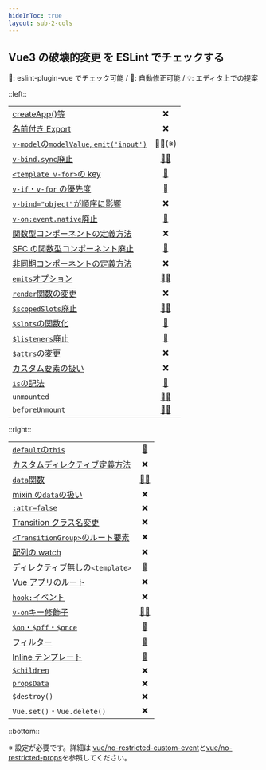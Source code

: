 ```yaml
---
hideInToc: true
layout: sub-2-cols
---
```


## Vue3 の破壊的変更 を ESLint でチェックする

💚: eslint-plugin-vue でチェック可能 / 🔧: 自動修正可能 / 💡: エディタ上での提案

::left::

|                                                                                                                         |                                              |
| :---------------------------------------------------------------------------------------------------------------------- | :------------------------------------------: |
| [createApp()等](https://v3-migration.vuejs.org/breaking-changes/global-api.html)                                        |                      ❌                      |
| [名前付き Export](https://v3-migration.vuejs.org/breaking-changes/global-api-treeshaking.html)                          |                      ❌                      |
| [`v-model`の`modelValue`, `emit('input')`](https://v3-migration.vuejs.org/breaking-changes/v-model.html)                |                   💚💡(※)                    |
| [`v-bind.sync`廃止](https://v3-migration.vuejs.org/breaking-changes/v-model.html)                                       |      [💚🔧][no-deprecated-v-bind-sync]       |
| [`<template v-for>`の key](https://v3-migration.vuejs.org/breaking-changes/key-attribute.html)                          |     [💚][no-v-for-template-key-on-child]     |
| [`v-if`・`v-for` の優先度](https://v3-migration.vuejs.org/breaking-changes/v-if-v-for.html)                             |         [💚][no-use-v-if-with-v-for]         |
| [`v-bind="object"`が順序に影響](https://v3-migration.vuejs.org/breaking-changes/v-bind.html)                            |                      ❌                      |
| [`v-on:event.native`廃止](https://v3-migration.vuejs.org/breaking-changes/v-on-native-modifier-removed.html)            |   [💚][no-deprecated-v-on-native-modifier]   |
| [関数型コンポーネントの定義方法](https://v3-migration.vuejs.org/breaking-changes/functional-components.html)            |                      ❌                      |
| [SFC の関数型コンポーネント廃止](https://v3-migration.vuejs.org/breaking-changes/functional-components.html)            |   [💚][no-deprecated-functional-template]    |
| [非同期コンポーネントの定義方法](https://v3-migration.vuejs.org/breaking-changes/async-components.html)                 |                      ❌                      |
| [`emits`オプション](https://v3-migration.vuejs.org/breaking-changes/emits-option.html)                                  |        [💚💡][require-explicit-emits]        |
| [`render`関数の変更](https://v3-migration.vuejs.org/breaking-changes/render-function-api.html)                          |                      ❌                      |
| [`$scopedSlots`廃止](https://v3-migration.vuejs.org/breaking-changes/slots-unification.html)                            | [💚🔧][no-deprecated-dollar-scopedslots-api] |
| [`$slots`の関数化](https://v3-migration.vuejs.org/breaking-changes/slots-unification.html)                              |       [💚][require-slots-as-functions]       |
| [`$listeners`廃止](https://v3-migration.vuejs.org/breaking-changes/listeners-removed)                                   |   [💚][no-deprecated-dollar-listeners-api]   |
| [`$attrs`の変更](https://v3-migration.vuejs.org/breaking-changes/attrs-includes-class-style.md)                         |                      ❌                      |
| [カスタム要素の扱い](https://v3-migration.vuejs.org/breaking-changes/custom-elements-interop.html)                      |                      ❌                      |
| [`is`の記法](https://v3-migration.vuejs.org/breaking-changes/custom-elements-interop.html#customized-built-in-elements) |     [💚][no-deprecated-html-element-is]      |
| `unmounted`                                                                                                             |  [💚💡][no-deprecated-destroyed-lifecycle]   |
| `beforeUnmount`                                                                                                         |  [💚💡][no-deprecated-destroyed-lifecycle]   |

[no-deprecated-destroyed-lifecycle]: https://eslint.vuejs.org/rules/no-deprecated-destroyed-lifecycle.html
[no-deprecated-dollar-listeners-api]: https://eslint.vuejs.org/rules/no-deprecated-dollar-listeners-api.html
[no-deprecated-dollar-scopedslots-api]: https://eslint.vuejs.org/rules/no-deprecated-dollar-scopedslots-api.html
[no-deprecated-functional-template]: https://eslint.vuejs.org/rules/no-deprecated-functional-template.html
[no-deprecated-html-element-is]: https://eslint.vuejs.org/rules/no-deprecated-html-element-is.html
[no-deprecated-v-bind-sync]: https://eslint.vuejs.org/rules/no-deprecated-v-bind-sync.html
[no-deprecated-v-on-native-modifier]: https://eslint.vuejs.org/rules/no-deprecated-v-on-native-modifier.html
[no-v-for-template-key-on-child]: https://eslint.vuejs.org/rules/no-v-for-template-key-on-child.html
[require-slots-as-functions]: https://eslint.vuejs.org/rules/require-slots-as-functions.html
[require-explicit-emits]: https://eslint.vuejs.org/rules/require-explicit-emits.html
[no-use-v-if-with-v-for]: https://eslint.vuejs.org/rules/no-use-v-if-with-v-for.html
[vue/no-restricted-custom-event]: https://eslint.vuejs.org/rules/no-restricted-custom-event.html
[vue/no-restricted-props]: https://eslint.vuejs.org/rules/no-restricted-props.html

::right::

|                                                                                                                      |                                               |
| :------------------------------------------------------------------------------------------------------------------- | :-------------------------------------------: |
| [`default`の`this`](https://v3-migration.vuejs.org/breaking-changes/props-default-this.html)                         |    [💚][no-deprecated-props-default-this]     |
| [カスタムディレクティブ定義方法](https://v3-migration.vuejs.org/breaking-changes/custom-directives.html)             |                      ❌                       |
| [`data`関数](https://v3-migration.vuejs.org/breaking-changes/data-option.html)                                       | [💚🔧][no-deprecated-data-object-declaration] |
| [mixin の`data`の扱い](https://v3-migration.vuejs.org/breaking-changes/data-option.html#mixin-merge-behavior-change) |                      ❌                       |
| [`:attr=false`](https://v3-migration.vuejs.org/breaking-changes/attribute-coercion.html)                             |                      ❌                       |
| [Transition クラス名変更](https://v3-migration.vuejs.org/breaking-changes/transition.html)                           |                      ❌                       |
| [`<TransitionGroup>`のルート要素](https://v3-migration.vuejs.org/breaking-changes/transition-group.html)             |                      ❌                       |
| [配列の watch](https://v3-migration.vuejs.org/breaking-changes/watch.html)                                           |                      ❌                       |
| ディレクティブ無しの`<template>`                                                                                     |            [💚][no-lone-template]             |
| [Vue アプリのルート](https://v3-migration.vuejs.org/breaking-changes/mount-changes.html)                             |                      ❌                       |
| [`hook:`イベント](https://v3-migration.vuejs.org/breaking-changes/vnode-lifecycle-events.html)                       |                      ❌                       |
| [`v-on`キー修飾子](https://v3-migration.vuejs.org/breaking-changes/keycode-modifiers.html)                           |  [💚🔧][no-deprecated-v-on-number-modifiers]  |
| [`$on`・`$off`・`$once`](https://v3-migration.vuejs.org/breaking-changes/events-api.html)                            |        [💚][no-deprecated-events-api]         |
| [フィルター](https://v3-migration.vuejs.org/breaking-changes/filters.html)                                           |          [💚][no-deprecated-filter]           |
| [Inline テンプレート](https://v3-migration.vuejs.org/breaking-changes/inline-template-attribute.html)                |      [💚][no-deprecated-inline-template]      |
| [`$children`](https://v3-migration.vuejs.org/breaking-changes/children.html)                                         |                      ❌                       |
| [`propsData`](https://v3-migration.vuejs.org/breaking-changes/props-data.html)                                       |                      ❌                       |
| `$destroy()`                                                                                                         |                      ❌                       |
| `Vue.set()`・`Vue.delete()`                                                                                          |                      ❌                       |

[no-deprecated-data-object-declaration]: https://eslint.vuejs.org/rules/no-deprecated-data-object-declaration.html
[no-deprecated-events-api]: https://eslint.vuejs.org/rules/no-deprecated-events-api.html
[no-deprecated-filter]: https://eslint.vuejs.org/rules/no-deprecated-filter.html
[no-deprecated-inline-template]: https://eslint.vuejs.org/rules/no-deprecated-inline-template.html
[no-deprecated-props-default-this]: https://eslint.vuejs.org/rules/no-deprecated-props-default-this.html
[no-deprecated-v-on-number-modifiers]: https://eslint.vuejs.org/rules/no-deprecated-v-on-number-modifiers.html
[no-lone-template]: https://eslint.vuejs.org/rules/no-lone-template.html

::bottom::

<div class="text-xs">

※ 設定が必要です。詳細は [vue/no-restricted-custom-event]と[vue/no-restricted-props]を参照してください。

</div>

<style>
  .slidev-layout td, .slidev-layout th {
    padding: 0.1rem;
    font-size: 0.7rem;
    line-height: 0.8rem;
  }
  .slidev-layout td code {
    padding: 0;
  }
</style>
